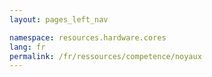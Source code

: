 ```yaml
---
layout: pages_left_nav

namespace: resources.hardware.cores
lang: fr
permalink: /fr/ressources/competence/noyaux
---
```


<!-- Content starts -->

<!-- Content ends -->